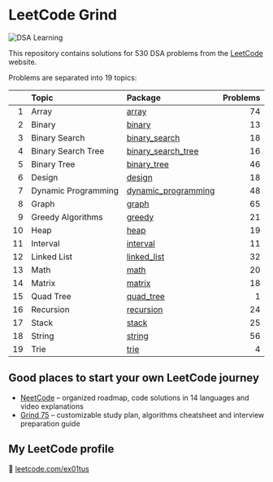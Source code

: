 # LeetCode Grind

![DSA Learning](https://img.shields.io/badge/DSA-Learning-blue?style=for-the-badge&logo=leetcode)

This repository contains solutions for 530 DSA problems from the [LeetCode](https://leetcode.com/)
website.

Problems are separated into 19 topics:

|    | Topic               | Package                                        | Problems |
|---:|:--------------------|:-----------------------------------------------|---------:|
|  1 | Array               | [array](src/array)                             |       74 |
|  2 | Binary              | [binary](src/binary)                           |       13 |
|  3 | Binary Search       | [binary_search](src/binary_search)             |       18 |
|  4 | Binary Search Tree  | [binary_search_tree](src/binary_search_tree)   |       16 |
|  5 | Binary Tree         | [binary_tree](src/binary_tree)                 |       46 |
|  6 | Design              | [design](src/design)                           |       18 |
|  7 | Dynamic Programming | [dynamic_programming](src/dynamic_programming) |       48 |
|  8 | Graph               | [graph](src/graph)                             |       65 |
|  9 | Greedy Algorithms   | [greedy](src/greedy)                           |       21 |
| 10 | Heap                | [heap](src/heap)                               |       19 |
| 11 | Interval            | [interval](src/interval)                       |       11 |
| 12 | Linked List         | [linked_list](src/linked_list)                 |       32 |
| 13 | Math                | [math](src/math)                               |       20 |
| 14 | Matrix              | [matrix](src/matrix)                           |       18 |
| 15 | Quad Tree           | [quad_tree](src/quad_tree)                     |        1 |
| 16 | Recursion           | [recursion](src/recursion)                     |       24 |
| 17 | Stack               | [stack](src/stack)                             |       25 |
| 18 | String              | [string](src/string)                           |       56 |
| 19 | Trie                | [trie](src/trie)                               |        4 |

## Good places to start your own LeetCode journey

- [NeetCode](https://neetcode.io/) – organized roadmap, code solutions in 14 languages and video explanations
- [Grind 75](https://www.techinterviewhandbook.org/grind75) – customizable study plan, algorithms cheatsheet and
  interview preparation guide

## My LeetCode profile

🚀 [leetcode.com/ex01tus](https://leetcode.com/ex01tus)
